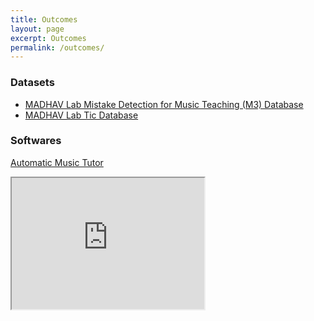 ```yaml
---
title: Outcomes
layout: page
excerpt: Outcomes
permalink: /outcomes/
---
```


### Datasets
- [MADHAV Lab Mistake Detection for Music Teaching (M3) Database](datasets/m3)
- [MADHAV Lab Tic Database](datasets/mtic/)

### Softwares
[Automatic Music Tutor](https://vipular.github.io/narottam.github.io/)

<!--You tube video--->
<iframe style="height: 15em; width: 22em" src="https://www.youtube.com/embed/RhdsAG-0lg8" title="YouTube video player" frameborder="1" allow="accelerometer; autoplay; clipboard-write; encrypted-media; gyroscope; picture-in-picture" allowfullscreen></iframe>
<!-- <iframe width="300" height="200" src="https://www.youtube.com/embed/RhdsAG-0lg8" title="YouTube video player" frameborder="1" allow="accelerometer; autoplay; clipboard-write; encrypted-media; gyroscope; picture-in-picture" allowfullscreen></iframe> -->
